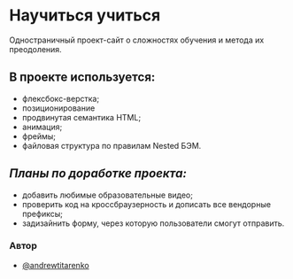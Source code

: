 
# **Научиться учиться**

Одностраничный проект-сайт о сложностях обучения и метода их преодоления.  
## **В проекте используется:** 
- флексбокс-верстка; 
- позиционирование
- продвинутая семантика HTML; 
- анимация; 
- фреймы;
- файловая структура по правилам Nested БЭМ.


## *Планы по доработке проекта:* 
- добавить любимые образовательные видео;
- проверить код на кроссбраузерность и дописать все вендорные префиксы;
- задизайнить форму, через которую пользователи смогут отправить.



### Автор

- [@andrewtitarenko](https://github.com/andrewtitarenko)

